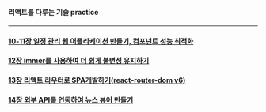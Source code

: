 #### 리액트를 다루는 기술 practice 
___________________________________
#### [10-11장 일정 관리 웹 어플리케이션 만들기, 컴포넌트 성능 최적화](https://github.com/ssdd33/react-todo-app)
#### [12장 immer를 사용하여 더 쉽게 불변성 유지하기](https://github.com/ssdd33/React_practice/tree/master/immer-tutorial)
#### [13장 리액트 라우터로 SPA개발하기(react-router-dom v6)](https://github.com/ssdd33/React_practice/tree/master/router-tutorial)
#### [14장 외부 API를 연동하여 뉴스 뷰어 만들기](https://github.com/ssdd33/React_practice/tree/master/news-viewer)
